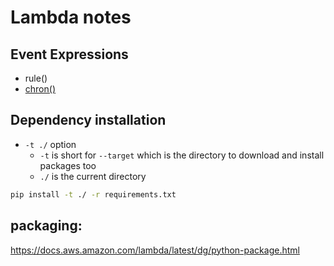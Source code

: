 # Lambda notes

## Event Expressions

* rule()
* [chron()](https://crontab.guru/)

## Dependency installation

* `-t ./` option
  * `-t` is short for `--target` which is the directory to download and install packages too
  * `./` is the current directory

```bash
pip install -t ./ -r requirements.txt
```

## packaging:

https://docs.aws.amazon.com/lambda/latest/dg/python-package.html